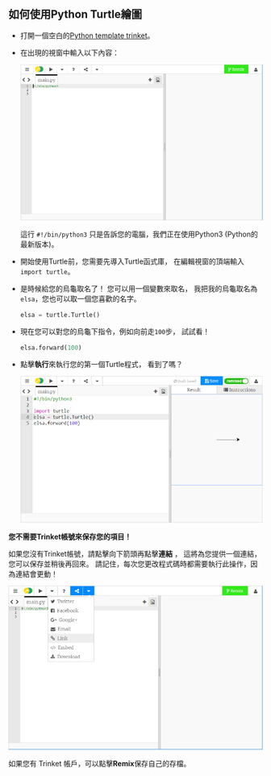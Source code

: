 ## 如何使用Python Turtle繪圖

+ 打開一個空白的[Python template trinket](http://jumpto.cc/python-new)。

+ 在出現的視窗中輸入以下內容：
    
    ![螢幕截圖](images/trinket.PNG)
    
    這行 `#!/bin/python3` 只是告訴您的電腦，我們正在使用Python3 (Python的最新版本)。

+ 開始使用Turtle前，您需要先導入Turtle函式庫， 在編輯視窗的頂端輸入`import turtle`。

+ 是時候給您的烏龜取名了！ 您可以用一個變數來取名， 我把我的烏龜取名為`elsa`，您也可以取一個您喜歡的名字。
    
    ```python
    elsa = turtle.Turtle()
    ```

+ 現在您可以對您的烏龜下指令，例如向前走`100`步， 試試看！
    
    ```python
    elsa.forward(100)
    ```

+ 點擊**執行**來執行您的第一個Turtle程式， 看到了嗎？
    
    ![](images/import-turtle.png)

**您不需要Trinket帳號來保存您的項目！**

如果您沒有Trinket帳號，請點擊向下箭頭再點擊**連結** ， 這將為您提供一個連結，您可以保存並稍後再回來。 請記住，每次您更改程式碼時都需要執行此操作，因為連結會更動！

![截圖](images/trinket-link.PNG)

如果您有 Trinket 帳戶，可以點擊**Remix**保存自己的存檔。